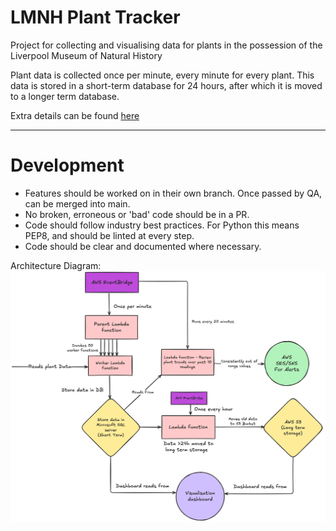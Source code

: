 # LMNH Plant Tracker

Project for collecting and visualising data for plants in the possession of the Liverpool Museum of Natural History


Plant data is collected once per minute, every minute for every plant. This data is stored in  a short-term database for 24 hours,
after which it is moved to a longer term database.

Extra details can be found [here](https://curriculum.sigmalabs.co.uk/Advanced-Data/Week%205/overview)

---

# Development

- Features should be worked on in their own branch. Once passed by QA, can be merged into main.
- No broken, erroneous or 'bad' code should be in a PR.
- Code should follow industry best practices. For Python this means PEP8, and should be linted at every step.
- Code should be clear and documented where necessary.

Architecture Diagram:
![Architecture Diagram](assets/architecture_diagram.png)
